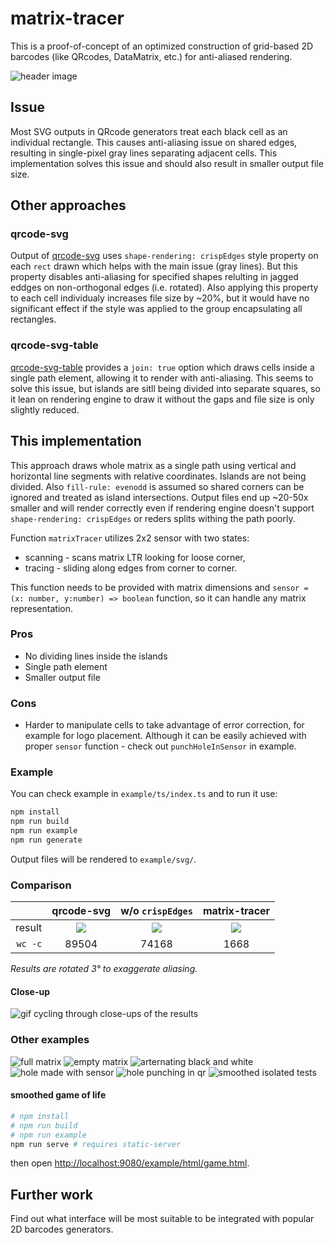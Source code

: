 # matrix-tracer

This is a proof-of-concept of an optimized construction of grid-based 2D
barcodes (like QRcodes, DataMatrix, etc.) for anti-aliased rendering.

![header image](img/image.png)

## Issue

Most SVG outputs in QRcode generators treat each black cell as an individual
rectangle. This causes anti-aliasing issue on shared edges, resulting in
single-pixel gray lines separating adjacent cells. This implementation solves
this issue and should also result in smaller output file size.

## Other approaches

### qrcode-svg

Output of [qrcode-svg](https://github.com/papnkukn/qrcode-svg) uses
`shape-rendering: crispEdges` style property on each `rect` drawn which helps
with the main issue (gray lines). But this property disables anti-aliasing for
specified shapes relulting in jagged eddges on non-orthogonal edges (i.e.
rotated). Also applying this property to each cell individualy increases file
size by ~20%, but it would have no significant effect if the style was applied
to the group encapsulating all rectangles.

### qrcode-svg-table

[qrcode-svg-table](https://github.com/Diophant/qrcode-svg-table) provides a
`join: true` option which draws cells inside a single path element, allowing it
to render with anti-aliasing. This seems to solve this issue, but islands are
sitll being divided into separate squares, so it lean on rendering engine to
draw it without the gaps and file size is only slightly reduced.

## This implementation

This approach draws whole matrix as a single path using vertical and horizontal
line segments with relative coordinates. Islands are not being divided. Also
`fill-rule: evenodd` is assumed so shared corners can be ignored and treated as
island intersections. Output files end up ~20-50x smaller and will render
correctly even if rendering engine doesn't support `shape-rendering: crispEdges`
or reders splits withing the path poorly.

Function `matrixTracer` utilizes 2x2 sensor with two states:

- scanning - scans matrix LTR looking for loose corner,
- tracing - sliding along edges from corner to corner.

This function needs to be provided with matrix dimensions and
`sensor = (x: number, y:number) => boolean` function, so it can handle any
matrix representation.

### Pros

- No dividing lines inside the islands
- Single path element
- Smaller output file

### Cons

- Harder to manipulate cells to take advantage of error correction, for example
  for logo placement. Although it can be easily achieved with proper `sensor`
  function - check out `punchHoleInSensor` in example.

### Example

You can check example in `example/ts/index.ts` and to run it use:

```bash
npm install
npm run build
npm run example
npm run generate
```

Output files will be rendered to `example/svg/`.

### Comparison

|         |           qrcode-svg            |       w/o `crispEdges`        |           matrix-tracer            |
| ------: | :-----------------------------: | :---------------------------: | :--------------------------------: |
|  result | ![](example/svg/qrcode-svg.svg) | ![](example/svg/no-crisp.svg) | ![](example/svg/matrix-tracer.svg) |
| `wc -c` |              89504              |             74168             |                1668                |

_Results are rotated 3° to exaggerate aliasing._

#### Close-up

![gif cycling through close-ups of the results](img/zoomed.gif)

### Other examples

![full matrix](example/svg/full.svg) ![empty matrix](example/svg/empty.svg)
![arternating black and white](example/svg/alternate.svg)
![hole made with sensor](example/svg/with-hole.svg)
![hole punching in qr](example/svg/qr-hole.svg)
![smoothed isolated tests](example/svg/isolated.svg)

#### smoothed game of life

```bash
# npm install
# npm run build
# npm run example
npm run serve # requires static-server
```

then open <http://localhost:9080/example/html/game.html>.

## Further work

Find out what interface will be most suitable to be integrated with popular 2D
barcodes generators.
